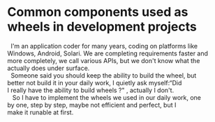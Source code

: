 #    Common components used as wheels in development projects

&nbsp;&nbsp;I'm an application coder for many years, coding on platforms like  
Windows, Android, Solari. We are completing requirements faster and  
more completely, we call various APIs, but we don't know what the  
actually does under surface.  
&nbsp;&nbsp;Someone said you should keep the ability to build the wheel, but  
better not build it in your daily work, I quietly ask myself:“Did  
I really have the ability to build wheels ?" , actually I don't.  
&nbsp;&nbsp; So I have to implement the wheels we used in our daily work, one  
by one, step by step, maybe not efficient and perfect, but I  
make it runable at first.  

